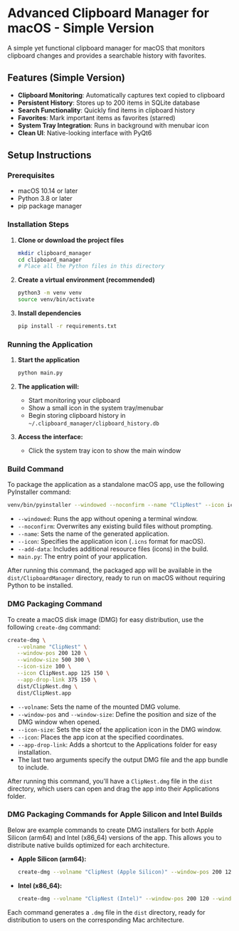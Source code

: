 # Advanced Clipboard Manager for macOS - Simple Version

A simple yet functional clipboard manager for macOS that monitors clipboard changes and provides a searchable history with favorites.

## Features (Simple Version)

- **Clipboard Monitoring**: Automatically captures text copied to clipboard
- **Persistent History**: Stores up to 200 items in SQLite database
- **Search Functionality**: Quickly find items in clipboard history
- **Favorites**: Mark important items as favorites (starred)
- **System Tray Integration**: Runs in background with menubar icon
- **Clean UI**: Native-looking interface with PyQt6

## Setup Instructions

### Prerequisites

- macOS 10.14 or later
- Python 3.8 or later
- pip package manager

### Installation Steps

1. **Clone or download the project files**

   ```bash
   mkdir clipboard_manager
   cd clipboard_manager
   # Place all the Python files in this directory
   ```

2. **Create a virtual environment (recommended)**

   ```bash
   python3 -m venv venv
   source venv/bin/activate
   ```

3. **Install dependencies**
   ```bash
   pip install -r requirements.txt
   ```

### Running the Application

1. **Start the application**

   ```bash
   python main.py
   ```

2. **The application will:**

   - Start monitoring your clipboard
   - Show a small icon in the system tray/menubar
   - Begin storing clipboard history in `~/.clipboard_manager/clipboard_history.db`

3. **Access the interface:**
   - Click the system tray icon to show the main window

### Build Command

To package the application as a standalone macOS app, use the following PyInstaller command:

```bash
venv/bin/pyinstaller --windowed --noconfirm --name "ClipNest" --icon icon.icns --add-data "clip_app_icon_light.png:." --add-data "clip_app_icon_dark.png:." main.py
```

- `--windowed`: Runs the app without opening a terminal window.
- `--noconfirm`: Overwrites any existing build files without prompting.
- `--name`: Sets the name of the generated application.
- `--icon`: Specifies the application icon (`.icns` format for macOS).
- `--add-data`: Includes additional resource files (icons) in the build.
- `main.py`: The entry point of your application.

After running this command, the packaged app will be available in the `dist/ClipboardManager` directory, ready to run on macOS without requiring Python to be installed.

### DMG Packaging Command

To create a macOS disk image (DMG) for easy distribution, use the following `create-dmg` command:

```bash
create-dmg \
   --volname "ClipNest" \
   --window-pos 200 120 \
   --window-size 500 300 \
   --icon-size 100 \
   --icon ClipNest.app 125 150 \
   --app-drop-link 375 150 \
   dist/ClipNest.dmg \
   dist/ClipNest.app
```

- `--volname`: Sets the name of the mounted DMG volume.
- `--window-pos` and `--window-size`: Define the position and size of the DMG window when opened.
- `--icon-size`: Sets the size of the application icon in the DMG window.
- `--icon`: Places the app icon at the specified coordinates.
- `--app-drop-link`: Adds a shortcut to the Applications folder for easy installation.
- The last two arguments specify the output DMG file and the app bundle to include.

After running this command, you'll have a `ClipNest.dmg` file in the `dist` directory, which users can open and drag the app into their Applications folder.

### DMG Packaging Commands for Apple Silicon and Intel Builds

Below are example commands to create DMG installers for both Apple Silicon (arm64) and Intel (x86_64) versions of the app. This allows you to distribute native builds optimized for each architecture.

- **Apple Silicon (arm64):**

  ```bash
  create-dmg --volname "ClipNest (Apple Silicon)" --window-pos 200 120 --window-size 500 300 --icon-size 100 --icon ClipNest-arm64.app 125 150 --app-drop-link 375 150 dist/ClipNest-arm64.dmg dist/ClipNest-arm64.app
  ```

- **Intel (x86_64):**
  ```bash
  create-dmg --volname "ClipNest (Intel)" --window-pos 200 120 --window-size 500 300 --icon-size 100 --icon ClipNest-x86_64.app 125 150 --app-drop-link 375 150 dist/ClipNest-x86_64.dmg dist/ClipNest-x86_64.app
  ```

Each command generates a `.dmg` file in the `dist` directory, ready for distribution to users on the corresponding Mac architecture.
